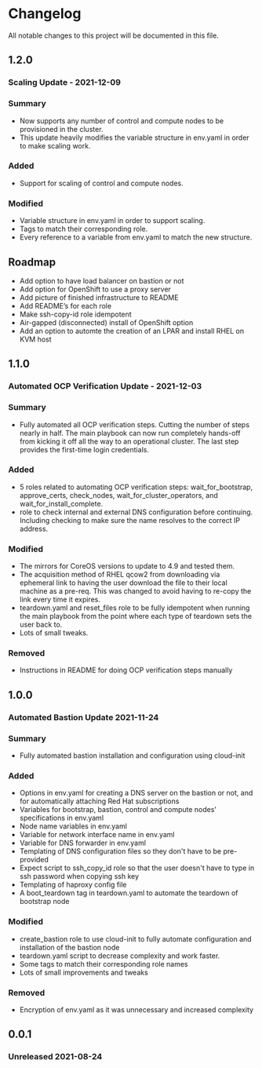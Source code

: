 # Changelog

All notable changes to this project will be documented in this file.

## 1.2.0
### Scaling Update - 2021-12-09
### Summary
- Now supports any number of control and compute nodes to be provisioned in the cluster.
- This update heavily modifies the variable structure in env.yaml in order to make scaling work.

### Added
- Support for scaling of control and compute nodes.

### Modified
- Variable structure in env.yaml in order to support scaling.
- Tags to match their corresponding role.
- Every reference to a variable from env.yaml to match the new structure.

## Roadmap
* Add option to have load balancer on bastion or not
* Add option for OpenShift to use a proxy server
* Add picture of finished infrastructure to README
* Add README’s for each role
* Make ssh-copy-id role idempotent
* Air-gapped (disconnected) install of OpenShift option
* Add an option to automte the creation of an LPAR and install RHEL on KVM host

## 1.1.0 
### Automated OCP Verification Update - 2021-12-03

### Summary
- Fully automated all OCP verification steps. Cutting the number of steps nearly in half. The main playbook can now run completely hands-off from kicking it off all the way to an operational cluster. The last step provides the first-time login credentials.

### Added
- 5 roles related to automating OCP verification steps: wait_for_bootstrap, approve_certs, check_nodes, wait_for_cluster_operators, and wait_for_install_complete.
- role to check internal and external DNS configuration before continuing. Including checking to make sure the name resolves to the correct IP address.
### Modified
- The mirrors for CoreOS versions to update to 4.9 and tested them.
- The acquisition method of RHEL qcow2 from downloading via ephemeral link to having the user download the file to their local machine as a pre-req. This was changed to avoid having to re-copy the link every time it expires.
- teardown.yaml and reset_files role to be fully idempotent when running the main playbook from the point where each type of teardown sets the user back to.
- Lots of small tweaks.
### Removed
- Instructions in README for doing OCP verification steps manually

## 1.0.0
### Automated Bastion Update 2021-11-24

### Summary
- Fully automated bastion installation and configuration using cloud-init

### Added
- Options in env.yaml for creating a DNS server on the bastion or not, and for automatically attaching Red Hat subscriptions
- Variables for bootstrap, bastion, control and compute nodes' specifications in env.yaml
- Node name variables in env.yaml
- Variable for network interface name in env.yaml
- Variable for DNS forwarder in env.yaml
- Templating of DNS configuration files so they don't have to be pre-provided
- Expect script to ssh_copy_id role so that the user doesn't have to type in ssh password when copying ssh key
- Templating of haproxy config file
- A boot_teardown tag in teardown.yaml to automate the teardown of bootstrap node
### Modified
- create_bastion role to use cloud-init to fully automate configuration and installation of the bastion node
- teardown.yaml script to decrease complexity and work faster.
- Some tags to match their corresponding role names
- Lots of small improvements and tweaks
### Removed
- Encryption of env.yaml as it was unnecessary and increased complexity

## 0.0.1 
### Unreleased 2021-08-24